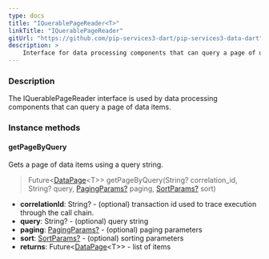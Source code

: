 ```yaml
---
type: docs
title: "IQuerablePageReader<T>"
linkTitle: "IQuerablePageReader"
gitUrl: "https://github.com/pip-services3-dart/pip-services3-data-dart"
description: >
    Interface for data processing components that can query a page of data items.
---
```


### Description

The IQuerablePageReader interface is used by data processing components that can query a page of data items.

### Instance methods

#### getPageByQuery
Gets a page of data items using a query string.

> Future<[DataPage](../../../commons/data/data_page)\<T\>> getPageByQuery(String? correlation_id, String? query, [PagingParams?](../../../commons/data/paging_params) paging, [SortParams?](../../../commons/data/sort_params) sort)

- **correlationId**: String? - (optional) transaction id used to trace execution through the call chain.
- **query**: String? - (optional) query string
- **paging**: [PagingParams?](../../../commons/data/paging_params) - (optional) paging parameters
- **sort**: [SortParams?](../../../commons/data/sort_params) - (optional) sorting parameters
- **returns**: Future<[DataPage](../../../commons/data/data_page)\<T\>> - list of items
